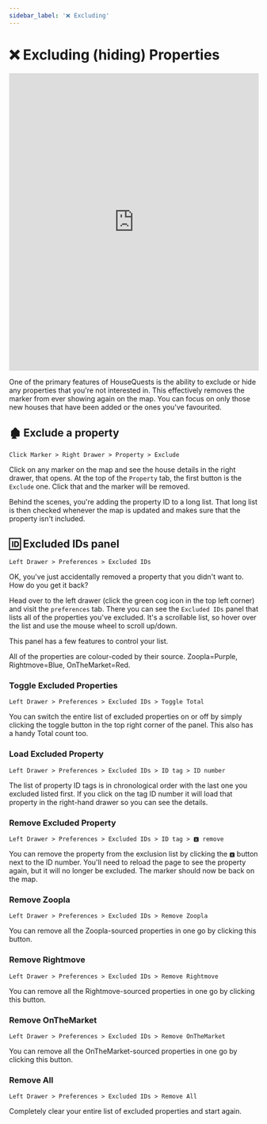 ```yaml
---
sidebar_label: '❌ Excluding'
---
```


# ❌ Excluding (hiding) Properties

<iframe width="100%" height="600px" src="https://www.youtube.com/embed/uMzOfv48CGk" title="YouTube video player" frameborder="0" allow="accelerometer; autoplay; clipboard-write; encrypted-media; gyroscope; picture-in-picture" allowfullscreen></iframe>

One of the primary features of HouseQuests is the ability to exclude or hide any properties that you're not interested in. This effectively removes the marker from ever showing again on the map. You can focus on only those new houses that have been added or the ones you've favourited.

## 🏚 Exclude a property

`Click Marker > Right Drawer > Property > Exclude`

Click on any marker on the map and see the house details in the right drawer, that opens. At the top of the `Property` tab, the first button is the `Exclude` one. Click that and the marker will be removed.

Behind the scenes, you're adding the property ID to a long list. That long list is then checked whenever the map is updated and makes sure that the property isn't included.

## 🆔 Excluded IDs panel

`Left Drawer > Preferences > Excluded IDs`

OK, you've just accidentally removed a property that you didn't want to. How do you get it back?

Head over to the left drawer (click the green cog icon in the top left corner) and visit the `preferences` tab. There you can see the `Excluded IDs` panel that lists all of the properties you've excluded. It's a scrollable list, so hover over the list and use the mouse wheel to scroll up/down.

This panel has a few features to control your list.

All of the properties are colour-coded by their source. Zoopla=Purple, Rightmove=Blue, OnTheMarket=Red.

### Toggle Excluded Properties

`Left Drawer > Preferences > Excluded IDs > Toggle Total`

You can switch the entire list of excluded properties on or off by simply clicking the toggle button in the top right corner of the panel. This also has a handy Total count too.

### Load Excluded Property

`Left Drawer > Preferences > Excluded IDs > ID tag > ID number`

The list of property ID tags is in chronological order with the last one you excluded listed first. If you click on the tag ID number it will load that property in the right-hand drawer so you can see the details.

### Remove Excluded Property

`Left Drawer > Preferences > Excluded IDs > ID tag > 🆇 remove`

You can remove the property from the exclusion list by clicking the `🆇` button next to the ID number. You'll need to reload the page to see the property again, but it will no longer be excluded. The marker should now be back on the map.

### Remove Zoopla

`Left Drawer > Preferences > Excluded IDs > Remove Zoopla`

You can remove all the Zoopla-sourced properties in one go by clicking this button.


### Remove Rightmove

`Left Drawer > Preferences > Excluded IDs > Remove Rightmove`

You can remove all the Rightmove-sourced properties in one go by clicking this button.


### Remove OnTheMarket

`Left Drawer > Preferences > Excluded IDs > Remove OnTheMarket`

You can remove all the OnTheMarket-sourced properties in one go by clicking this button.


### Remove All

`Left Drawer > Preferences > Excluded IDs > Remove All`

Completely clear your entire list of excluded properties and start again.